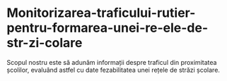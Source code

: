 # Monitorizarea-traficului-rutier-pentru-formarea-unei-re-ele-de-str-zi-colare
Scopul nostru este să adunăm informații despre traficul din proximitatea școlilor, evaluând astfel cu date fezabilitatea  unei rețele de străzi școlare.

